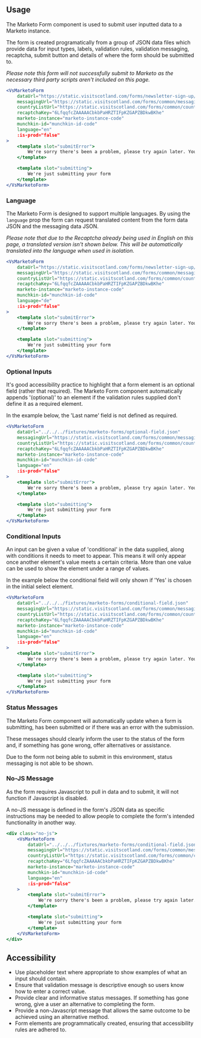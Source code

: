 ## Usage
The Marketo Form component is used to submit user inputted data to a Marketo instance.

The form is created programatically from a group of JSON data files which provide data for
input types, labels, validation rules, validation messaging, recaptcha, submit button and details of
where the form should be submitted to.

*Please note this form will not successfully submit to Marketo as the necessary third party scripts aren't included on this page.*

```jsx
<VsMarketoForm
    dataUrl="https://static.visitscotland.com/forms/newsletter-sign-up/newsletter-sign-up.json"
    messagingUrl="https://static.visitscotland.com/forms/common/messaging.json"
    countryListUrl="https://static.visitscotland.com/forms/common/countries.json"
    recaptchaKey="6LfqqfcZAAAAACbkbPaHRZTIFpKZGAPZBDkwBKhe"
    marketo-instance="marketo-instance-code"
    munchkin-id="munchkin-id-code"
    language="en"
    :is-prod="false"
>
    <template slot="submitError">
        We're sorry there's been a problem, please try again later. You can also ask to subscribe by sending an email to <a href='mailto:info@visitscotland.com'>info@visitscotland.com</a>.
    </template>

    <template slot="submitting">
        We're just submitting your form
    </template>
</VsMarketoForm>
```

### Language
The Marketo Form is designed to support multiple languages. By using the `language` prop
the form can request translated content from the form data JSON and the messaging data JSON.

*Please note that due to the Recaptcha already being used in English on this page, a translated version isn't shown below. This will be automatically translated into the language when used in isolation.*

```jsx
<VsMarketoForm
    dataUrl="https://static.visitscotland.com/forms/newsletter-sign-up/newsletter-sign-up.json"
    messagingUrl="https://static.visitscotland.com/forms/common/messaging.json"
    countryListUrl="https://static.visitscotland.com/forms/common/countries.json"
    recaptchaKey="6LfqqfcZAAAAACbkbPaHRZTIFpKZGAPZBDkwBKhe"
    marketo-instance="marketo-instance-code"
    munchkin-id="munchkin-id-code"
    language="de"
    :is-prod="false"
>
    <template slot="submitError">
        We're sorry there's been a problem, please try again later. You can also ask to subscribe by sending an email to <a href='mailto:info@visitscotland.com'>info@visitscotland.com</a>.
    </template>

    <template slot="submitting">
        We're just submitting your form
    </template>
</VsMarketoForm>
```

### Optional Inputs
It's good accessibility practice to highlight that a form element is an optional field (rather that required). The
Marketo Form component automatically appends '(optional)' to an element if the validation rules supplied don't
define it as a required element.

In the example below, the 'Last name' field is not defined as required.

```jsx
<VsMarketoForm
    dataUrl="../../../fixtures/marketo-forms/optional-field.json"
    messagingUrl="https://static.visitscotland.com/forms/common/messaging.json"
    countryListUrl="https://static.visitscotland.com/forms/common/countries.json"
    recaptchaKey="6LfqqfcZAAAAACbkbPaHRZTIFpKZGAPZBDkwBKhe"
    marketo-instance="marketo-instance-code"
    munchkin-id="munchkin-id-code"
    language="en"
    :is-prod="false"
>
    <template slot="submitError">
        We're sorry there's been a problem, please try again later. You can also ask to subscribe by sending an email to <a href='mailto:info@visitscotland.com'>info@visitscotland.com</a>.
    </template>

    <template slot="submitting">
        We're just submitting your form
    </template>
</VsMarketoForm>
```

### Conditional Inputs
An input can be given a value of 'conditional' in the data supplied, along with conditions it needs to meet to appear.
This means it will only appear once another element's value meets a certain criteria. More than one value can be
used to show the element under a range of values.

In the example below the conditional field will only shown if 'Yes' is chosen in the initial select element.

```jsx
<VsMarketoForm
    dataUrl="../../../fixtures/marketo-forms/conditional-field.json"
    messagingUrl="https://static.visitscotland.com/forms/common/messaging.json"
    countryListUrl="https://static.visitscotland.com/forms/common/countries.json"
    recaptchaKey="6LfqqfcZAAAAACbkbPaHRZTIFpKZGAPZBDkwBKhe"
    marketo-instance="marketo-instance-code"
    munchkin-id="munchkin-id-code"
    language="en"
    :is-prod="false"
>
    <template slot="submitError">
        We're sorry there's been a problem, please try again later. You can also ask to subscribe by sending an email to <a href='mailto:info@visitscotland.com'>info@visitscotland.com</a>.
    </template>

    <template slot="submitting">
        We're just submitting your form
    </template>
</VsMarketoForm>
```

### Status Messages
The Marketo Form component will automatically update when a form is submitting, has been submitted or if there was
an error with the submission.

These messages should clearly inform the user to the status of the form and, if something has gone wrong, offer alternatives
or assistance.

Due to the form not being able to submit in this environment, status messaging is not able to be shown.


### No-JS Message
As the form requires Javascript to pull in data and to submit, it will not function if Javascript is disabled.

A no-JS message is defined in the form's JSON data as specific instructions may be needed to allow people
to complete the form's intended functionality in another way.

```jsx
<div class="no-js">
    <VsMarketoForm
        dataUrl="../../../fixtures/marketo-forms/conditional-field.json"
        messagingUrl="https://static.visitscotland.com/forms/common/messaging.json"
        countryListUrl="https://static.visitscotland.com/forms/common/countries.json"
        recaptchaKey="6LfqqfcZAAAAACbkbPaHRZTIFpKZGAPZBDkwBKhe"
        marketo-instance="marketo-instance-code"
        munchkin-id="munchkin-id-code"
        language="en"
        :is-prod="false"
    >
        <template slot="submitError">
            We're sorry there's been a problem, please try again later.
        </template>

        <template slot="submitting">
            We're just submitting your form
        </template>
    </VsMarketoForm>
</div>
```

## Accessibility
- Use placeholder text where appropriate to show examples of what an input should contain.
- Ensure that validation message is descriptive enough so users know how to enter a correct value.
- Provide clear and informative status messages. If something has gone wrong, give a user an alternative to completing the form.
- Provide a non-Javascript message that allows the same outcome to be achieved using an alternative method.
- Form elements are programmatically created, ensuring that accessibility rules are adhered to.
